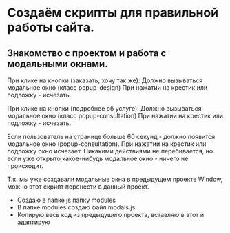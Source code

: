# Создаём скрипты для правильной работы сайта.

## Знакомство с проектом и работа с модальными окнами.
При клике на кнопки (заказать, хочу так же): 
Должно вызываться модальное окно (класс popup-design)
При нажатии на крестик или подложку - исчезать.

При клике на кнопки (подробнее об услуге):
Должно вызываться модальное окно (класс popup-consultation)
При нажатии на крестик или подложку - исчезать.

Если пользователь на странице больше 60 секунд - должно появится модальное окно (popup-consultation). При нажатии на крестик или подложку окно исчезает. Никакими действиями не перебивается, но если уже открыто какое-нибудь модальное окно - ничего не происходит.


Т.к. мы уже создавали модальные окна в предыдущем проекте Window, можно этот скрипт перенести в данный проект. 
- Создаю в папке js папку modules
- В папке modules создаю файл modals.js
- Копирую весь код из предыдущего проекта, вставляю в этот и адаптирую